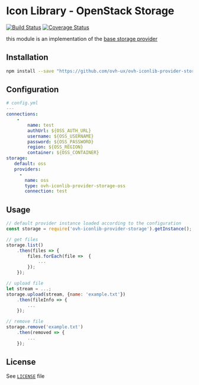 # Icon Library - OpenStack Storage

[![Build Status](https://travis-ci.org/ovh-ux/ovh-iconlib-provider-storage-oss.svg?branch=master)](https://travis-ci.org/ovh-ux/ovh-iconlib-provider-storage-oss)
[![Coverage Status](https://coveralls.io/repos/github/ovh-ux/ovh-iconlib-provider-storage-oss/badge.svg?branch=master)](https://coveralls.io/github/ovh-ux/ovh-iconlib-provider-storage-oss?branch=master)

this module is an implementation of the [base storage provider](https://github.com/ovh-ux/ovh-iconlib-provider-storage)

## Installation

```bash
npm install --save "https://github.com/ovh-ux/ovh-iconlib-provider-storage" "https://github.com/ovh-ux/ovh-iconlib-provider-storage-oss"
```

## Configuration

```yaml
# config.yml
---
connections:
    -
        name: test
        authUrl: ${OSS_AUTH_URL}
        username: ${OSS_USERNAME}
        password: ${OSS_PASSWORD}
        region: ${OSS_REGION}
        container: ${OSS_CONTAINER}
storage:
   default: oss
   providers:
     -
       name: oss
       type: ovh-iconlib-provider-storage-oss
       connection: test
```

## Usage

```js
// default provider instance loaded according to the configuration
const storage = require('ovh-iconlib-provider-storage').getInstance(); 
```

```js
// get files
storage.list()
    .then(files => {
        files.forEach(file =>  {
            ...
        });
    });
```

```js
// upload file
let stream = ...;
storage.upload(stream, {name: 'example.txt'})
    .then(fileInfo => {
        ...
    });
```

```js
// remove file
storage.remove('example.txt')
    .then(removed => {
        ...
    });
```

## License

See [`LICENSE`](LICENSE) file